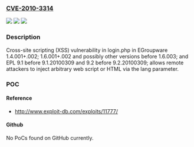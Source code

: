 ### [CVE-2010-3314](https://cve.mitre.org/cgi-bin/cvename.cgi?name=CVE-2010-3314)
![](https://img.shields.io/static/v1?label=Product&message=n%2Fa&color=blue)
![](https://img.shields.io/static/v1?label=Version&message=n%2Fa&color=blue)
![](https://img.shields.io/static/v1?label=Vulnerability&message=n%2Fa&color=brighgreen)

### Description

Cross-site scripting (XSS) vulnerability in login.php in EGroupware 1.4.001+.002; 1.6.001+.002 and possibly other versions before 1.6.003; and EPL 9.1 before 9.1.20100309 and 9.2 before 9.2.20100309; allows remote attackers to inject arbitrary web script or HTML via the lang parameter.

### POC

#### Reference
- http://www.exploit-db.com/exploits/11777/

#### Github
No PoCs found on GitHub currently.


